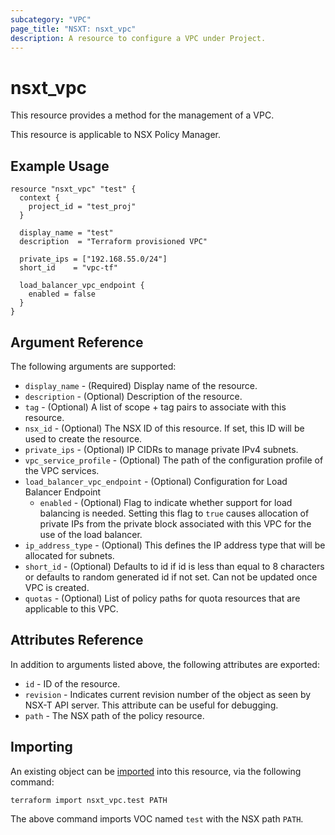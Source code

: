```yaml
---
subcategory: "VPC"
page_title: "NSXT: nsxt_vpc"
description: A resource to configure a VPC under Project.
---
```


# nsxt_vpc

This resource provides a method for the management of a VPC.

This resource is applicable to NSX Policy Manager.

## Example Usage

```hcl
resource "nsxt_vpc" "test" {
  context {
    project_id = "test_proj"
  }

  display_name = "test"
  description  = "Terraform provisioned VPC"

  private_ips = ["192.168.55.0/24"]
  short_id    = "vpc-tf"

  load_balancer_vpc_endpoint {
    enabled = false
  }
}
```

## Argument Reference

The following arguments are supported:

* `display_name` - (Required) Display name of the resource.
* `description` - (Optional) Description of the resource.
* `tag` - (Optional) A list of scope + tag pairs to associate with this resource.
* `nsx_id` - (Optional) The NSX ID of this resource. If set, this ID will be used to create the resource.
* `private_ips` - (Optional) IP CIDRs to manage private IPv4 subnets.
* `vpc_service_profile` - (Optional) The path of the configuration profile of the VPC services.
* `load_balancer_vpc_endpoint` - (Optional) Configuration for Load Balancer Endpoint
    * `enabled` - (Optional) Flag to indicate whether support for load balancing is needed. Setting this flag to `true` causes allocation of private IPs from the private block associated with this VPC for the use of the load balancer.
* `ip_address_type` - (Optional) This defines the IP address type that will be allocated for subnets.
* `short_id` - (Optional) Defaults to id if id is less than equal to 8 characters or defaults to random generated id if not set. Can not be updated once VPC is created.
* `quotas` - (Optional) List of policy paths for quota resources that are applicable to this VPC.

## Attributes Reference

In addition to arguments listed above, the following attributes are exported:

* `id` - ID of the resource.
* `revision` - Indicates current revision number of the object as seen by NSX-T API server. This attribute can be useful for debugging.
* `path` - The NSX path of the policy resource.

## Importing

An existing object can be [imported][docs-import] into this resource, via the following command:

[docs-import]: https://developer.hashicorp.com/terraform/cli/import

```shell
terraform import nsxt_vpc.test PATH
```

The above command imports VOC named `test` with the NSX path `PATH`.
